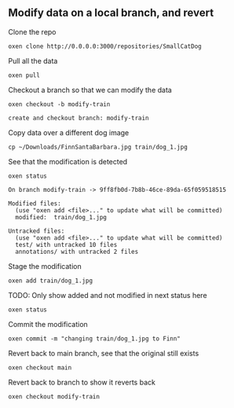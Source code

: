 ## Modify data on a local branch, and revert

Clone the repo

`oxen clone http://0.0.0.0:3000/repositories/SmallCatDog`

Pull all the data

`oxen pull`

Checkout a branch so that we can modify the data

`oxen checkout -b modify-train`

```
create and checkout branch: modify-train
```

Copy data over a different dog image

`cp ~/Downloads/FinnSantaBarbara.jpg train/dog_1.jpg`

See that the modification is detected

`oxen status`

```
On branch modify-train -> 9ff8fb0d-7b8b-46ce-89da-65f059518515

Modified files:
  (use "oxen add <file>..." to update what will be committed)
  modified:  train/dog_1.jpg

Untracked files:
  (use "oxen add <file>..." to update what will be committed)
  test/ with untracked 10 files
  annotations/ with untracked 2 files
```

Stage the modification

`oxen add train/dog_1.jpg`

TODO: Only show added and not modified in next status here

`oxen status`

Commit the modification

`oxen commit -m "changing train/dog_1.jpg to Finn"`

Revert back to main branch, see that the original still exists

`oxen checkout main`

Revert back to branch to show it reverts back

`oxen checkout modify-train`